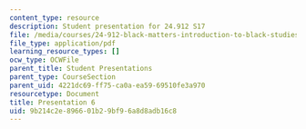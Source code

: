 ```yaml
---
content_type: resource
description: Student presentation for 24.912 S17
file: /media/courses/24-912-black-matters-introduction-to-black-studies-spring-2017/9b214c2e896601b29bf96a8d8adb16c8_MIT24_912S17_presentation_6.pdf
file_type: application/pdf
learning_resource_types: []
ocw_type: OCWFile
parent_title: Student Presentations
parent_type: CourseSection
parent_uid: 4221dc69-ff75-ca0a-ea59-69510fe3a970
resourcetype: Document
title: Presentation 6
uid: 9b214c2e-8966-01b2-9bf9-6a8d8adb16c8
---
```

